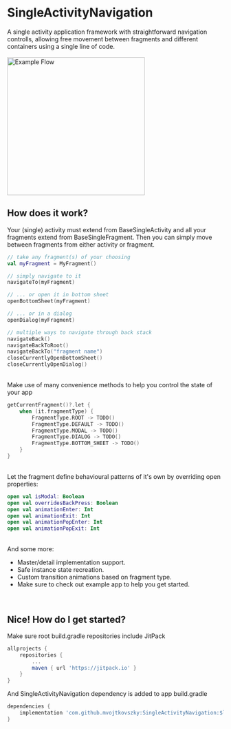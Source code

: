 # SingleActivityNavigation
A single activity application framework with straightforward navigation controlls, allowing free
movement between fragments and different containers using a single line of code.
<br/><br/>
<img src="example.gif" alt="Example Flow" width="320"/>

## How does it work?
Your (single) activity must extend from BaseSingleActivity and all your fragments extend from BaseSingleFragment.
Then you can simply move between fragments from either activity or fragment.

``` kotlin
// take any fragment(s) of your choosing
val myFragment = MyFragment()

// simply navigate to it
navigateTo(myFragment)

// ... or open it in bottom sheet
openBottomSheet(myFragment)

// ... or in a dialog
openDialog(myFragment)

// multiple ways to navigate through back stack
navigateBack()
navigateBackToRoot()
navigateBackTo("fragment name")
closeCurrentlyOpenBottomSheet()
closeCurrentlyOpenDialog()
```

<br/>Make use of many convenience methods to help you control the state of your app
``` kotlin
getCurrentFragment()?.let {
    when (it.fragmentType) {
        FragmentType.ROOT -> TODO()
        FragmentType.DEFAULT -> TODO()
        FragmentType.MODAL -> TODO()
        FragmentType.DIALOG -> TODO()
        FragmentType.BOTTOM_SHEET -> TODO()
    }
}
```

<br/>Let the fragment define behavioural patterns of it's own by overriding open properties:
``` kotlin
open val isModal: Boolean
open val overridesBackPress: Boolean
open val animationEnter: Int
open val animationExit: Int
open val animationPopEnter: Int
open val animationPopExit: Int
```

<br/>And some more:
* Master/detail implementation support.
* Safe instance state recreation.
* Custom transition animations based on fragment type.
* Make sure to check out example app to help you get started.
<br/>

## Nice! How do I get started?
Make sure root build.gradle repositories include JitPack
``` gradle
allprojects {
    repositories {
        ...
        maven { url 'https://jitpack.io' }
    }
}
```

And SingleActivityNavigation dependency is added to app build.gradle
``` gradle
dependencies {
    implementation 'com.github.mvojtkovszky:SingleActivityNavigation:$latest_version'
}
```
